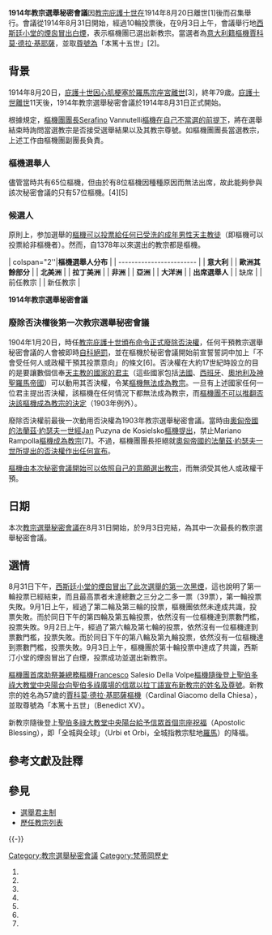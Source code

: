 **1914年教宗選舉秘密會議**因[教宗](../Page/教宗.md "wikilink")[庇護十世在](../Page/庇護十世.md "wikilink")1914年8月20日離世\[1\]後而召集舉行。會議從1914年8月31日開始，經過10輪投票後，在9月3日上午，會議舉行地[西斯廷小堂的煙囪冒出白煙](../Page/西斯廷小堂.md "wikilink")，表示樞機團已選出新教宗。當選者為[意大利籍](../Page/意大利.md "wikilink")[樞機](../Page/樞機.md "wikilink")[賈科莫·德拉·基耶薩](../Page/本篤十五世.md "wikilink")，並取[尊號為](https://zh.wikipedia.org/wiki/尊號 "wikilink")「本篤十五世」\[2\]。

## 背景

1914年8月20日，[庇護十世因](../Page/庇護十世.md "wikilink")[心肌梗塞於](https://zh.wikipedia.org/wiki/心肌梗塞 "wikilink")[羅馬](https://zh.wikipedia.org/wiki/羅馬 "wikilink")[宗座宮離世](../Page/宗座宮.md "wikilink")\[3\]，終年79歲。[庇護十世離世](../Page/庇護十世.md "wikilink")11天後，1914年教宗選舉秘密會議於1914年8月31日正式開始。

根據規定，[樞機團團長Serafino](https://zh.wikipedia.org/wiki/樞機團團長 "wikilink")
Vannutelli[樞機在自己不當選的前提下](../Page/樞機.md "wikilink")，將在選舉結束時詢問當選教宗是否接受選舉結果以及其教宗尊號。如樞機團團長當選教宗，上述工作由樞機團副團長負責。

### 樞機選舉人

儘管當時共有65位樞機，但由於有8位樞機因種種原因而無法出席，故此能夠參與該次秘密會議的只有57位樞機。\[4\]\[5\]

### 候選人

原則上，参加選舉的[樞機可以投票給任何已受洗的成年男性天主教徒](../Page/樞機.md "wikilink")（即樞機可以投票給非樞機者）。然而，自1378年以來選出的教宗都是樞機。

| colspan="2''|**樞機選舉人分布** |
| ------------------------ |
| **意大利**                  |
| **歐洲其餘部分**               |
| **北美洲**                  |
| **拉丁美洲**                 |
| **非洲**                   |
| **亞洲**                   |
| **大洋洲**                  |
| **出席選舉人**                |
| 缺席                       |
| 前任教宗                     |
| 新任教宗                     |

**1914年教宗選舉秘密會議**

### 廢除否決權後第一次教宗選舉秘密會議

1904年1月20日，時任[教宗](../Page/教宗.md "wikilink")[庇護十世頒布命令正式廢除否決權](../Page/庇護十世.md "wikilink")，任何干預教宗選舉秘密會議的人會被即時[自科絕罰](https://zh.wikipedia.org/wiki/自科絕罰 "wikilink")，並在樞機於秘密會議開始前宣誓誓詞中加上「不會受任何人或政權干預其投票意向」的條文\[6\]。否決權在大約17世紀時設立的目的是要讓數個信奉[天主教的國家的君主](../Page/天主教.md "wikilink")（這些國家包括[法國](https://zh.wikipedia.org/wiki/法國 "wikilink")、[西班牙](../Page/西班牙.md "wikilink")、[奧地利及](https://zh.wikipedia.org/wiki/奧地利 "wikilink")[神聖羅馬帝國](https://zh.wikipedia.org/wiki/神聖羅馬帝國 "wikilink")）可以動用其否決權，令某[樞機無法成為](../Page/樞機.md "wikilink")[教宗](../Page/教宗.md "wikilink")。一旦有上述國家任何一位君主提出否決權，該樞機在任何情況下都無法成為教宗，而[樞機團不可以推翻否決該](https://zh.wikipedia.org/wiki/樞機團 "wikilink")[樞機成為](../Page/樞機.md "wikilink")[教宗的決定](../Page/教宗.md "wikilink")（1903年例外）。

廢除否決權前最後一次動用否決權為1903年教宗選舉秘密會議。當時由[奧匈帝國的](https://zh.wikipedia.org/wiki/奧匈帝國 "wikilink")[法蘭茲·約瑟夫一世經Jan](https://zh.wikipedia.org/wiki/法蘭茲·約瑟夫一世 "wikilink")
Puzyna de Kosielsko[樞機提出](../Page/樞機.md "wikilink")，禁止Mariano
Rampolla[樞機成為教宗](../Page/樞機.md "wikilink")\[7\]。不過，樞機團團長拒絕就[奧匈帝國的](https://zh.wikipedia.org/wiki/奧匈帝國 "wikilink")[法蘭茲·約瑟夫一世所提出的否決權作出任何宣布](https://zh.wikipedia.org/wiki/法蘭茲·約瑟夫一世 "wikilink")。

[樞機由本次秘密會議開始可以依照自己的意願選出教宗](../Page/樞機.md "wikilink")，而無須受其他人或政權干預。

## 日期

本次[教宗選舉秘密會議在](https://zh.wikipedia.org/wiki/教宗選舉秘密會議 "wikilink")8月31日開始，於9月3日完結，為其中一次最長的教宗選舉秘密會議。

## 選情

8月31日下午，[西斯廷小堂的煙囪冒出了此次選舉的第一次黑煙](../Page/西斯廷小堂.md "wikilink")，這也說明了第一輪投票已經結束，而且最高票者未達總數之三分之二多一票（39票），第一輪投票失敗。9月1日上午，經過了第二輪及第三輪的投票，樞機團依然未達成共識，投票失敗。而於同日下午的第四輪及第五輪投票，依然沒有一位樞機達到票數門檻，投票失敗。9月2日上午，經過了第六輪及第七輪的投票，依然沒有一位樞機達到票數門檻，投票失敗。而於同日下午的第八輪及第九輪投票，依然沒有一位樞機達到票數門檻，投票失敗。9月3日上午，樞機團於第十輪投票中達成了共識，西斯汀小堂的煙囪冒出了白煙，投票成功並選出新教宗。

[樞機團首席助祭兼總務樞機Francesco](https://zh.wikipedia.org/wiki/樞機團 "wikilink")
Salesio Della
Volpe[樞機隨後登上](../Page/樞機.md "wikilink")[聖伯多祿大教堂中央陽台向](https://zh.wikipedia.org/wiki/聖伯多祿大教堂 "wikilink")[聖伯多祿廣場的信眾以拉丁語宣布新教宗的姓名及尊號](https://zh.wikipedia.org/wiki/聖伯多祿廣場 "wikilink")。新教宗的姓名為57歲的[賈科莫·德拉·基耶薩](../Page/本篤十五世.md "wikilink")[樞機](../Page/樞機.md "wikilink")（Cardinal
Giacomo della Chiesa），並取尊號為「本篤十五世」（Benedict XV）。

新教宗隨後登上[聖伯多祿大教堂中央陽台給予信眾首個宗座祝福](https://zh.wikipedia.org/wiki/聖伯多祿大教堂 "wikilink")（Apostolic
Blessing），即「全城與全球」（Urbi et
Orbi，全城指教宗駐地[羅馬](https://zh.wikipedia.org/wiki/羅馬 "wikilink")）的降福。

## 參考文獻及註釋

## 參見

  - [選舉君主制](../Page/選舉君主制.md "wikilink")
  - [歷任教宗列表](https://zh.wikipedia.org/wiki/歷任教宗列表 "wikilink")

{{-}}

[Category:教宗選舉秘密會議](https://zh.wikipedia.org/wiki/Category:教宗選舉秘密會議 "wikilink")
[Category:梵蒂岡歷史](https://zh.wikipedia.org/wiki/Category:梵蒂岡歷史 "wikilink")

1.
2.
3.
4.
5.
6.
7.